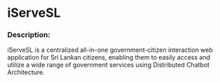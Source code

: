 # iServeSL

### Description:
iServeSL is a centralized all-in-one government-citizen interaction web application for Sri Lankan citizens, enabling them to easily access and utilize a wide range of government services using Distributed Chatbot Architecture.
